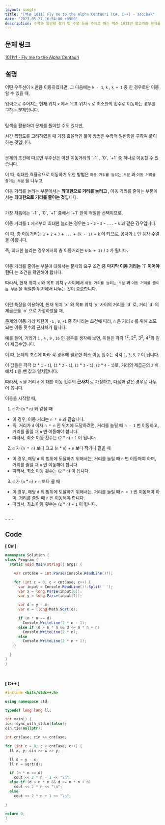 ```yaml
---
layout: single
title: "[백준 1011] Fly me to the Alpha Centauri (C#, C++) - soo:bak"
date: "2023-05-27 16:54:00 +0900"
description: 수학과 일반항 찾기 및 수열 등을 주제로 하는 백준 1011번 알고리즘 문제를 C# 과 C++ 로 풀이 및 해설
---
```


## 문제 링크
  [1011번 - Fly me to the Alpha Centauri](https://www.acmicpc.net/problem/1011)

## 설명
어떤 우주선이 `k` 만큼 이동하였다면, 그 다음에는 `k - 1`, `k` , `k + 1` 중 한 경우로만 이동할 수 있을 때, <br>

입력으로 주어지는 현재 위치 `x` 에서 목표 위치 `y` 로 최소한의 횟수로 이동하는 경우를 구하는 문제입니다. <br>
<br>

탐색을 활용하여 문제를 풀이할 수도 있지만, <br>

시간 복잡도를 고려하였을 때 가장 효율적인 풀이 방법은 수학적 일반항을 구하여 풀이하는 것입니다. <br>

<br>
문제의 조건에 따르면 우주선은 이전 이동거리의 `-1` , `0`, `+1` 중 하나로 이동할 수 있습니다. <br>

이 때, 최대한 효율적으로 이동하기 위한 방법은 `이동 거리를 늘리는 부분` 과 `이동 거리를 줄이는 부분` 을 나누고, <br>

이동 거리를 늘리는 부분에서는 <b> 최대한으로 거리를 늘리고 </b>, 이동 거리를 줄이는 부분에서는 <b> 최대한으로 거리를 줄이는 것</b>입니다. <br>

<br>
가장 처음에는 `-1` , `0`, `+1` 중에서 `+1` 만이 적절한 선택이므로, <br>

이동 거리를 `1` 에서부터 최대한 늘리는 경우는 `1` - `2` - `3` - `...` - `k` 과 같은 경우입니다. <br>

이 때, 총 이동거리는 `1` + `2` + `3` + `...` + `(k - 1)` + `k` 이 되므로, 공차가 `1` 인 등차 수열을 이룹니다. <br>

즉, 최대한 늘리는 경우에서의 총 이동거리는 `k(k + 1)` / `2` 가 됩니다. <br>

<br>
이동 거리를 줄이는 부분에 대해서는 문제의 요구 조건 중 <b>마지막 이동 거리는</b> `1` <b> 이어야 한다</b> 는 조건을 확인해야 합니다. <br>

따라서, 현재 위치 `x` 와 목표 위치 `y` 사이에서 `이동 거리를 늘리는 부분` 과 `이동 거리를 줄이는 부분` 을 적절한 위치에서 나누는 것이 중요합니다. <br>

<br>
이런 특징을 이용하여, 현재 위치 `x` 와 목표 위치 `y` 사이의 거리를 `d` 로, 거리 `d` 의 제곱근을 `n` 으로 가정하였을 때,<br>

문제의 이동 거리 제한이 `-1` , `0`, `+1` 중 하나라는 조건에 따라, `n` 은 거리 `d` 를 위해 소모되는 이동 횟수의 근사치가 됩니다. <br>

예를 들어, 거리가 `1` , `4` , `9` , `16` 인 경우를 생각해 보면, 이들은 각각 1<sup>2</sup>, 2<sup>2</sup>, 3<sup>2</sup>, 4<sup>2</sup>와 같이 제곱수입니다. <br>

이 때, 문제의 조건에 따라 각 경우에 필요한 최소 이동 횟수는 각각 `1`, `3`, `5`, `7` 이 됩니다.<br>

이 값들은 각각 (`2` * `1` - `1`), (`2` * `2` - `1`), (`2` * `3` - `1`), (`2` * `4` - `1`)로, 거리의 제곱근의 `2` 배에서 `1` 을 뺀 값과 일치합니다.<br>

따라서, `n` 을 거리 `d` 에 대한 이동 횟수의 <b> 근사치 </b> 로 가정하고, 다음과 같은 경우로 나누어 봅니다. <br>

이동을 시작할 때, <br>

1.  `d` 가 (`n` * `n`) 와 같을 때 <br>
  - 이 경우, 이동 거리는 `n * n` 과 같습니다. <br>
  - 즉, 거리가 `d` 이자 `n * n` 인 위치에 도달하려면, 거리를 늘릴 때 `n - 1` 번 이동하고, 거리를 줄일 때 `n` 번 이동해야 합니다. <br>
  - 따라서, 최소 이동 횟수는 (`2` * `n`) - `1` 이 됩니다. <br>

2. `d` 가 (`n * n`) 보다 크고 (`n` * `n`) + `n` 보다 작거나 같을 때 <br>
  - 이 경우, 해당 `d` 의 범위에 도달하기 위해서는, 거리를 늘릴 때 `n` 번 이동해야 하며, 거리를 줄일 때 `n` 번 이동해야 합니다. <br>
  - 따라서, 최소 이동 횟수는 (`2` * `n`) 이 됩니다. <br>

3. `d` 가 (`n` * `n`) + `n` 보다 클 때
  - 이 경우, 해당 `d` 의 범위에 도달하기 위해서는, 거리를 늘릴 때 `n + 1` 번 이동해야 하며, 거리를 줄일 때 `n` 번 이동해야 합니다. <br>
  - 따라서, 최소 이동 횟수는 (`2` * `n`) + `1` 이 됩니다. <br>


<br>
- - -

## Code
<b>[ C# ] </b>
<br>

  ```c#
namespace Solution {
  class Program {
    static void Main(string[] args) {

      var cntCase = int.Parse(Console.ReadLine()!);

      for (int c = 0; c < cntCase; c++) {
        var input = Console.ReadLine()!.Split(' ');
        var x = long.Parse(input[0]);
        var y = long.Parse(input[1]);

        var d = y - x;
        var n = (long)Math.Sqrt(d);

        if (n * n == d)
          Console.WriteLine(2 * n - 1);
        else if (d > n * n && d <= n * n + n)
          Console.WriteLine(2 * n);
        else
          Console.WriteLine(2 * n + 1);
      }

    }
  }
}
  ```
<br><br>
<b>[ C++ ] </b>
<br>

  ```c++
#include <bits/stdc++.h>

using namespace std;

typedef long long ll;

int main() {
  ios::sync_with_stdio(false);
  cin.tie(nullptr);

  int cntCase; cin >> cntCase;

  for (int c = 0; c < cntCase; c++) {
    ll x, y; cin >> x >> y;

    ll d = y - x;
    ll n = sqrt(d);

    if (n * n == d)
      cout << 2 * n - 1 << "\n";
    else if (d > n * n && d <= n * n + n)
      cout << 2 * n << "\n";
    else
      cout << 2 * n + 1 << "\n";

  }

  return 0;
}
  ```
